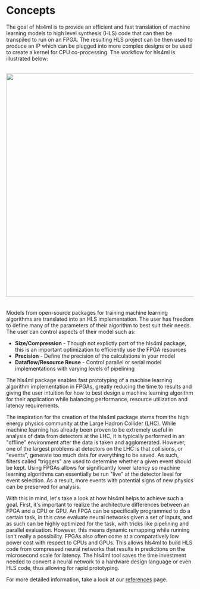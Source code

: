 # Concepts

The goal of hls4ml is to provide an efficient and fast translation of machine learning models to high level synthesis (HLS) code that can then be transpiled to run on an FPGA. The resulting HLS project can be then used to produce an IP which can be plugged into more complex designs or be used to create a kernel for CPU co-processing.
The workflow for hls4ml is illustrated below:
<br><br>
<div style="text-align: center;"><img src="img/overview.jpg" width="600" /></div>
<br><br>
Models from open-source packages for training machine learning algorithms are translated into an HLS implementation. 
The user has freedom to define many of the parameters of their algorithm to best suit their needs.  
The user can control aspects of their model such as:

   * **Size/Compression** - Though not explictly part of the hls4ml package, this is an important optimization to efficiently use the FPGA resources
   * **Precision** - Define the precision of the calculations in your model
   * **Dataflow/Resource Reuse** - Control parallel or serial model implementations with varying levels of pipelining

The hls4ml package enables fast prototyping of a machine learning algorithm implementation in FPGAs,
greatly reducing the time to results and giving the user intuition for how to best design a machine learning algorithm for their application while balancing performance, resource utilization and latency requirements.

The inspiration for the creation of the hls4ml package stems from the high energy physics community at the Large Hadron Collider (LHC). While machine learning has already been proven to be extremely useful in analysis of data from detectors at the LHC, it is typically performed in an "offline" environment after the data is taken and agglomerated. However, one of the largest problems at detectors on the LHC is that collisions, or "events", generate too much data for everything to be saved. As such, filters called "triggers" are used to determine whether a given event should be kept. Using FPGAs allows for significantly lower latency so machine learning algorithms can essentially be run "live" at the detector level for event selection. As a result, more events with potential signs of new physics can be preserved for analysis.

With this in mind, let's take a look at how hls4ml helps to achieve such a goal. First, it's important to realize the architecture differences between an FPGA and a CPU or GPU. An FPGA can be specifically programmed to do a certain task, in this case evaluate neural networks given a set of inputs, and as such can be highly optimized for the task, with tricks like pipelining and parallel evaluation. However, this means dynamic remapping while running isn't really a possibility. FPGAs also often come at a comparatively low power cost with respect to CPUs and GPUs. This allows hls4ml to build HLS code from compressed neural networks that results in predictions on the microsecond scale for latency. The hls4ml tool saves the time investment needed to convert a neural network to a hardware design language or even HLS code, thus allowing for rapid prototyping.

For more detailed information, take a look at our <a href="REFERENCE.html">references</a> page.